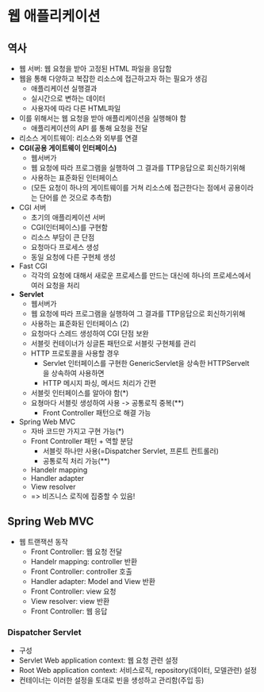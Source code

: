 # 웹 애플리케이션 

## 역사
- 웹 서버: 웹 요청을 받아 고정된 HTML 파일을 응답함
- 웹을 통해 다양하고 복잡한 리소스에 접근하고자 하는 필요가 생김
  - 애플리케이션 실행결과
  - 실시간으로 변하는 데이터
  - 사용자에 따라 다른 HTML파일
- 이를 위해서는 웹 요청을 받아 애플리케이션을 실행해야 함
  - 애플리케이션의 API 를 통해 요청을 전달
- 리소스 게이트웨이: 리소스와 외부를 연결
- **CGI(공용 게이트웨이 인터페이스)**
  - 웹서버가
  - 웹 요청에 따라 프로그램을 실행하여 그 결과를 TTP응답으로 회신하기위해
  - 사용하는 표준화된 인터페이스
  - (모든 요청이 하나의 게이트웨이를 거쳐 리소스에 접근한다는 점에서 공용이라는 단어를 쓴 것으로 추측함)
- CGI 서버
  -  초기의 애플리케이션 서버
  -  CGI(인터페이스)를 구현함
  -  리소스 부담이 큰 단점
    -  요청마다 프로세스 생성
    -  동일 요청에 다른 구현체 생성
- Fast CGI
  - 각각의 요청에 대해서 새로운 프로세스를 만드는 대신에 하나의 프로세스에서 여러 요청을 처리 
- **Servlet**
  - 웹서버가
  - 웹 요청에 따라 프로그램을 실행하여 그 결과를 TTP응답으로 회신하기위해
  - 사용하는 표준화된 인터페이스 (2)
  - 요청마다 스레드 생성하여 CGI 단점 보완
  - 서블릿 컨테이너가 싱글톤 패턴으로 서블릿 구현체를 관리
  - HTTP 프로토콜을 사용할 경우
    - Servlet 인터페이스를 구현한 GenericServlet을 상속한 HTTPServelt 을 상속하여 사용하면   
    - HTTP 메시지 파싱, 메서드 처리가 간편
  - 서블릿 인터페이스를 알아야 함(*)
  - 요쳥마다 서블릿 생성하여 사용 -> 공통로직 중복(**)
    - Front Controller 패턴으로 해결 가능 
- Spring Web MVC
  - 자바 코드만 가지고 구현 가능(*)
  - Front Controller 패턴 + 역할 분담
    - 서블릿 하나만 사용(=Dispatcher Servlet, 프론트 컨트롤러)
    - 공통로직 처리 가능(**)
  - Handelr mapping
  - Handler adapter
  - View resolver
  - => 비즈니스 로직에 집중할 수 있음!

## Spring Web MVC
- 웹 트랜잭션 동작
  - Front Controller: 웹 요청 전달
  - Handelr mapping: controller 반환
  - Front Controller: controller 호출
  - Handler adapter: Model and View 반환
  - Front Controller: view 요청
  - View resolver: view 반환
  - Front Controller: 웹 응답
 
 ### Dispatcher Servlet
 - 구성
  - Servlet Web application context: 웹 요청 관련 설정
  - Root Web application context: 서비스로직, repository(데이터, 모델관련) 설정
 - 컨테이너는 이러한 설정을 토대로 빈을 생성하고 관리함(주입 등)
 
